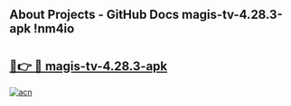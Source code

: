## About Projects - GitHub Docs magis-tv-4.28.3-apk !nm4io

# <h2><a href="https://andorid.site?title=magis-tv-4.28.3-apk&ref=14PRO">🔗👉 🔴 magis-tv-4.28.3-apk</a></h2>

[![acn](https://github.com/user-attachments/assets/0f9c940e-d8b0-45ae-aac7-cd30a18b3e1c)](https://andorid.site?title=magis-tv-4.28.3-apk&ref=14PRO)

